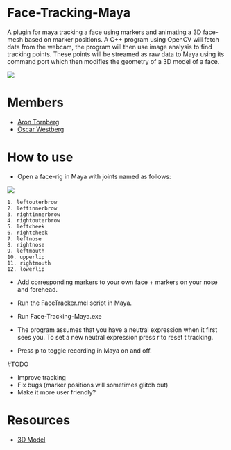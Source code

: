 # Face-Tracking-Maya
A plugin for maya tracking a face using markers and animating a 3D face-mesh based on marker positions. A C++ program using OpenCV will fetch data from the webcam, the program will then use image analysis to find tracking points. These points will be streamed as raw data to Maya using its command port which then modifies the geometry of a 3D model of a face.

![](https://github.com/oscarwestberg/Face-Tracking-Maya/raw/master/voldemort.gif)

# Members
* [Aron Tornberg](https://github.com/AronTornberg)  
* [Oscar Westberg](http://oscarwestberg.github.io)  

# How to use
* Open a face-rig in Maya with joints named as follows:

![](https://github.com/oscarwestberg/Face-Tracking-Maya/raw/master/rigreference.jpg)

	1. leftouterbrow
	2. leftinnerbrow
	3. rightinnerbrow
	4. rightouterbrow
	5. leftcheek
	6. rightcheek
	7. leftnose
	8. rightnose
	9. leftmouth
	10. upperlip
	11. rightmouth
	12. lowerlip

* Add corresponding markers to your own face + markers on your nose and forehead.

* Run the FaceTracker.mel script in Maya.
* Run Face-Tracking-Maya.exe
* The program assumes that you have a neutral expression when it first sees you. To set a new neutral expression press r to reset t tracking.
* Press p to toggle recording in Maya on and off.

#TODO
* Improve tracking
* Fix bugs (marker positions will sometimes glitch out)
* Make it more user friendly?

# Resources
* [3D Model](http://tf3dm.com/3d-model/lord-voldemort-13066.html)  